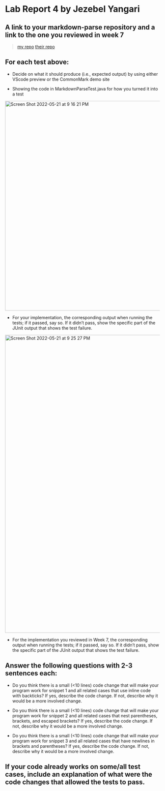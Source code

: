 # Lab Report 4 by Jezebel Yangari

## A link to your markdown-parse repository and a link to the one you reviewed in week 7
>[my repo](https://github.com/aaronchan32/markdown-parser)
>[their repo](https://github.com/httrieu/markdown-parser)

## For each test above:
- Decide on what it should produce (i.e., expected output) by using either VScode preview or the CommonMark demo site


- Showing the code in MarkdownParseTest.java for how you turned it into a test
<img width="682" alt="Screen Shot 2022-05-21 at 9 16 21 PM" src="https://user-images.githubusercontent.com/103277481/169678526-90824abe-b5d2-4aed-8f05-a33650b0ed81.png">


- For your implementation, the corresponding output when running the tests; if it passed, say so. If it didn’t pass, show the specific part of the JUnit output that shows the test failure.
<img width="969" alt="Screen Shot 2022-05-21 at 9 25 27 PM" src="https://user-images.githubusercontent.com/103277481/169678588-e3abd449-e7cd-487d-8d66-59e840908e2d.png">


- For the implementation you reviewed in Week 7, the corresponding output when running the tests; if it passed, say so. If it didn’t pass, show the specific part of the JUnit output that shows the test failure.



## Answer the following questions with 2-3 sentences each:
- Do you think there is a small (<10 lines) code change that will make your program work for snippet 1 and all related cases that use inline code with backticks? If yes, describe the code change. If not, describe why it would be a more involved change.

- Do you think there is a small (<10 lines) code change that will make your program work for snippet 2 and all related cases that nest parentheses, brackets, and escaped brackets? If yes, describe the code change. If not, describe why it would be a more involved change.

- Do you think there is a small (<10 lines) code change that will make your program work for snippet 3 and all related cases that have newlines in brackets and parentheses? If yes, describe the code change. If not, describe why it would be a more involved change.

## If your code already works on some/all test cases, include an explanation of what were the code changes that allowed the tests to pass.

